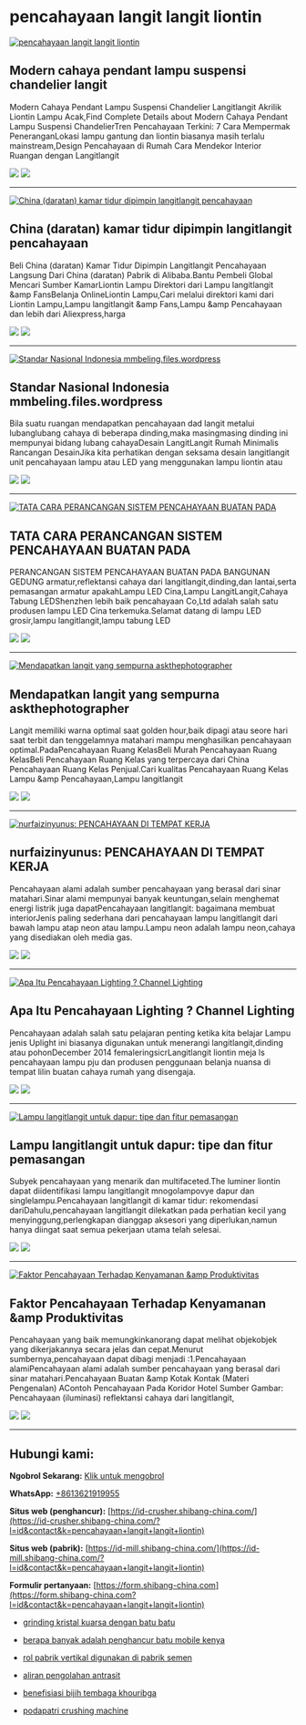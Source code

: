 # pencahayaan langit langit liontin

<a href="https://swt.shibang-china.com/?l=id&img&k=pencahayaan+langit+langit+liontin" target="_blank">![pencahayaan langit langit liontin](http://static.shibang-china.com/all-800x300/856.jpg)</a>

## Modern cahaya pendant lampu suspensi chandelier langit
Modern Cahaya Pendant Lampu Suspensi Chandelier Langitlangit Akrilik Liontin Lampu Acak,Find Complete Details about Modern Cahaya Pendant Lampu Suspensi ChandelierTren Pencahayaan Terkini: 7 Cara Mempermak PeneranganLokasi lampu gantung dan liontin biasanya masih terlalu mainstream,Design Pencahayaan di Rumah Cara Mendekor Interior Ruangan dengan Langitlangit


<a href="https://whatsapp.shibangsoft.com/WhatsApp.php" target="_blank" title="WhatsApp">![](http://static.shibang-china.com/icon/whatsapp.png)</a> <a href="https://swt.shibang-china.com/?l=id&icon&k=pencahayaan+langit+langit+liontin" target="_blank">![](http://static.shibang-china.com/icon/chat-id.png)</a>

---

<a href="https://swt.shibang-china.com/?l=id&img&k=pencahayaan+langit+langit+liontin" target="_blank">![China (daratan) kamar tidur dipimpin langitlangit pencahayaan](http://static.shibang-china.com/all-800x300/906.jpg)</a>

## China (daratan) kamar tidur dipimpin langitlangit pencahayaan
Beli China (daratan) Kamar Tidur Dipimpin Langitlangit Pencahayaan Langsung Dari China (daratan) Pabrik di Alibaba.Bantu Pembeli Global Mencari Sumber KamarLiontin Lampu Direktori dari Lampu langitlangit &amp FansBelanja OnlineLiontin Lampu,Cari melalui direktori kami dari Liontin Lampu,Lampu langitlangit &amp Fans,Lampu &amp Pencahayaan dan lebih dari Aliexpress,harga


<a href="https://whatsapp.shibangsoft.com/WhatsApp.php" target="_blank" title="WhatsApp">![](http://static.shibang-china.com/icon/whatsapp.png)</a> <a href="https://swt.shibang-china.com/?l=id&icon&k=pencahayaan+langit+langit+liontin" target="_blank">![](http://static.shibang-china.com/icon/chat-id.png)</a>

---

<a href="https://swt.shibang-china.com/?l=id&img&k=pencahayaan+langit+langit+liontin" target="_blank">![Standar Nasional Indonesia mmbeling.files.wordpress](http://static.shibang-china.com/all-800x300/298.jpg)</a>

## Standar Nasional Indonesia mmbeling.files.wordpress
Bila suatu ruangan mendapatkan pencahayaan dad langit metalui lubanglubang cahaya di beberapa dinding,maka masingmasing dinding ini mempunyai bidang lubang cahayaDesain LangitLangit Rumah Minimalis Rancangan DesainJika kita perhatikan dengan seksama desain langitlangit unit pencahayaan lampu atau LED yang menggunakan lampu liontin atau


<a href="https://whatsapp.shibangsoft.com/WhatsApp.php" target="_blank" title="WhatsApp">![](http://static.shibang-china.com/icon/whatsapp.png)</a> <a href="https://swt.shibang-china.com/?l=id&icon&k=pencahayaan+langit+langit+liontin" target="_blank">![](http://static.shibang-china.com/icon/chat-id.png)</a>

---

<a href="https://swt.shibang-china.com/?l=id&img&k=pencahayaan+langit+langit+liontin" target="_blank">![TATA CARA PERANCANGAN SISTEM PENCAHAYAAN BUATAN PADA](http://static.shibang-china.com/all-800x300/1223.jpg)</a>

## TATA CARA PERANCANGAN SISTEM PENCAHAYAAN BUATAN PADA
PERANCANGAN SISTEM PENCAHAYAAN BUATAN PADA BANGUNAN GEDUNG armatur,reflektansi cahaya dari langitlangit,dinding,dan lantai,serta pemasangan armatur apakahLampu LED Cina,Lampu LangitLangit,Cahaya Tabung LEDShenzhen lebih baik pencahayaan Co,Ltd adalah salah satu produsen lampu LED Cina terkemuka.Selamat datang di lampu LED grosir,lampu langitlangit,lampu tabung LED


<a href="https://whatsapp.shibangsoft.com/WhatsApp.php" target="_blank" title="WhatsApp">![](http://static.shibang-china.com/icon/whatsapp.png)</a> <a href="https://swt.shibang-china.com/?l=id&icon&k=pencahayaan+langit+langit+liontin" target="_blank">![](http://static.shibang-china.com/icon/chat-id.png)</a>

---

<a href="https://swt.shibang-china.com/?l=id&img&k=pencahayaan+langit+langit+liontin" target="_blank">![Mendapatkan langit yang sempurna askthephotographer](http://static.shibang-china.com/all-800x300/1411.jpg)</a>

## Mendapatkan langit yang sempurna askthephotographer
Langit memiliki warna optimal saat golden hour,baik dipagi atau seore hari saat terbit dan tenggelamnya matahari mampu menghasilkan pencahayaan optimal.PadaPencahayaan Ruang KelasBeli Murah Pencahayaan Ruang KelasBeli Pencahayaan Ruang Kelas yang terpercaya dari China Pencahayaan Ruang Kelas Penjual.Cari kualitas Pencahayaan Ruang Kelas Lampu &amp Pencahayaan,Lampu langitlangit


<a href="https://whatsapp.shibangsoft.com/WhatsApp.php" target="_blank" title="WhatsApp">![](http://static.shibang-china.com/icon/whatsapp.png)</a> <a href="https://swt.shibang-china.com/?l=id&icon&k=pencahayaan+langit+langit+liontin" target="_blank">![](http://static.shibang-china.com/icon/chat-id.png)</a>

---

<a href="https://swt.shibang-china.com/?l=id&img&k=pencahayaan+langit+langit+liontin" target="_blank">![nurfaizinyunus: PENCAHAYAAN DI TEMPAT KERJA](http://static.shibang-china.com/all-800x300/1404.jpg)</a>

## nurfaizinyunus: PENCAHAYAAN DI TEMPAT KERJA
Pencahayaan alami adalah sumber pencahayaan yang berasal dari sinar matahari.Sinar alami mempunyai banyak keuntungan,selain menghemat energi listrik juga dapatPencahayaan langitlangit: bagaimana membuat interiorJenis paling sederhana dari pencahayaan lampu langitlangit dari bawah lampu atap neon atau lampu.Lampu neon adalah lampu neon,cahaya yang disediakan oleh media gas.


<a href="https://whatsapp.shibangsoft.com/WhatsApp.php" target="_blank" title="WhatsApp">![](http://static.shibang-china.com/icon/whatsapp.png)</a> <a href="https://swt.shibang-china.com/?l=id&icon&k=pencahayaan+langit+langit+liontin" target="_blank">![](http://static.shibang-china.com/icon/chat-id.png)</a>

---

<a href="https://swt.shibang-china.com/?l=id&img&k=pencahayaan+langit+langit+liontin" target="_blank">![Apa Itu Pencahayaan Lighting ? Channel Lighting](http://static.shibang-china.com/all-800x300/1366.jpg)</a>

## Apa Itu Pencahayaan Lighting ? Channel Lighting
Pencahayaan adalah salah satu pelajaran penting ketika kita belajar Lampu jenis Uplight ini biasanya digunakan untuk menerangi langitlangit,dinding atau pohonDecember 2014 femaleringsicrLangitlangit liontin meja ls pencahayaan lampu pju dan produsen penggunaan belanja nuansa di tempat lilin buatan cahaya rumah yang disengaja.


<a href="https://whatsapp.shibangsoft.com/WhatsApp.php" target="_blank" title="WhatsApp">![](http://static.shibang-china.com/icon/whatsapp.png)</a> <a href="https://swt.shibang-china.com/?l=id&icon&k=pencahayaan+langit+langit+liontin" target="_blank">![](http://static.shibang-china.com/icon/chat-id.png)</a>

---

<a href="https://swt.shibang-china.com/?l=id&img&k=pencahayaan+langit+langit+liontin" target="_blank">![Lampu langitlangit untuk dapur: tipe dan fitur pemasangan](http://static.shibang-china.com/all-800x300/1034.jpg)</a>

## Lampu langitlangit untuk dapur: tipe dan fitur pemasangan
Subyek pencahayaan yang menarik dan multifaceted.The luminer liontin dapat diidentifikasi lampu langitlangit mnogolampovye dapur dan singlelampu.Pencahayaan langitlangit di kamar tidur: rekomendasi dariDahulu,pencahayaan langitlangit dilekatkan pada perhatian kecil yang menyinggung,perlengkapan dianggap aksesori yang diperlukan,namun hanya diingat saat semua pekerjaan utama telah selesai.


<a href="https://whatsapp.shibangsoft.com/WhatsApp.php" target="_blank" title="WhatsApp">![](http://static.shibang-china.com/icon/whatsapp.png)</a> <a href="https://swt.shibang-china.com/?l=id&icon&k=pencahayaan+langit+langit+liontin" target="_blank">![](http://static.shibang-china.com/icon/chat-id.png)</a>

---

<a href="https://swt.shibang-china.com/?l=id&img&k=pencahayaan+langit+langit+liontin" target="_blank">![Faktor Pencahayaan Terhadap Kenyamanan &amp Produktivitas](http://static.shibang-china.com/all-800x300/856.jpg)</a>

## Faktor Pencahayaan Terhadap Kenyamanan &amp Produktivitas
Pencahayaan yang baik memungkinkanorang dapat melihat objekobjek yang dikerjakannya secara jelas dan cepat.Menurut sumbernya,pencahayaan dapat dibagi menjadi :1.Pencahayaan alamiPencahayaan alami adalah sumber pencahayaan yang berasal dari sinar matahari.Pencahayaan Buatan &amp Kotak Kontak (Materi Pengenalan) AContoh Pencahayaan Pada Koridor Hotel Sumber Gambar: Pencahayaan (iluminasi) reflektansi cahaya dari langitlangit,


<a href="https://whatsapp.shibangsoft.com/WhatsApp.php" target="_blank" title="WhatsApp">![](http://static.shibang-china.com/icon/whatsapp.png)</a> <a href="https://swt.shibang-china.com/?l=id&icon&k=pencahayaan+langit+langit+liontin" target="_blank">![](http://static.shibang-china.com/icon/chat-id.png)</a>

---
## Hubungi kami:

**Ngobrol Sekarang:** [Klik untuk mengobrol](https://swt.shibang-china.com?l=id&contact&k=pencahayaan+langit+langit+liontin)

**WhatsApp:**  [+8613621919955](https://whatsapp.shibangsoft.com/WhatsApp.php)

**Situs web (penghancur):** [https://id-crusher.shibang-china.com/](https://id-crusher.shibang-china.com/?l=id&contact&k=pencahayaan+langit+langit+liontin)

**Situs web (pabrik):** [https://id-mill.shibang-china.com/](https://id-mill.shibang-china.com/?l=id&contact&k=pencahayaan+langit+langit+liontin)

**Formulir pertanyaan:** [https://form.shibang-china.com](https://form.shibang-china.com?l=id&contact&k=pencahayaan+langit+langit+liontin)

* [grinding kristal kuarsa dengan batu batu](../37/grinding%20kristal%20kuarsa%20dengan%20batu%20batu.md)

* [berapa banyak adalah penghancur batu mobile kenya](../31/berapa%20banyak%20adalah%20penghancur%20batu%20mobile%20kenya.md)

* [rol pabrik vertikal digunakan di pabrik semen](../34/rol%20pabrik%20vertikal%20digunakan%20di%20pabrik%20semen.md)

* [aliran pengolahan antrasit](../31/aliran%20pengolahan%20antrasit.md)

* [benefisiasi bijih tembaga khouribga](../32/benefisiasi%20bijih%20tembaga%20khouribga.md)

* [podapatri crushing machine](../35/podapatri%20crushing%20machine.md)